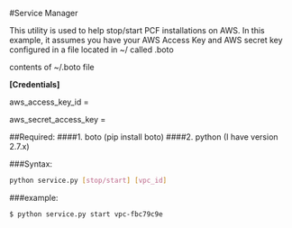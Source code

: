 #Service Manager



This utility is used to help stop/start PCF installations on AWS.  In this example, it assumes you have your AWS Access Key and AWS secret key configured in a file located in ~/ called .boto


contents of ~/.boto file

**[Credentials]**

aws_access_key_id = <Your Access Key ID>

aws_secret_access_key = <Your AWS Secret ID>


##Required:
####1.  boto  (pip install boto)
####2.  python (I have version 2.7.x)


###Syntax:
```sh
python service.py [stop/start] [vpc_id]
```

###example:

```sh
$ python service.py start vpc-fbc79c9e
```
